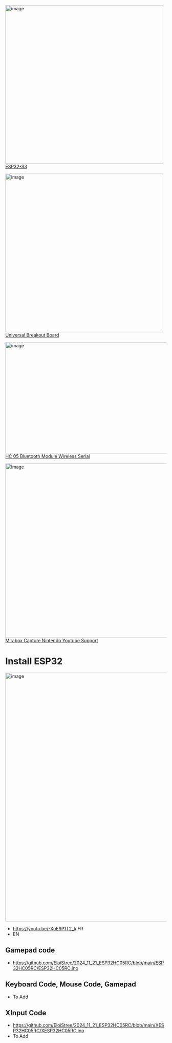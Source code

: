 
[<img width="493" height="493" alt="image" src="https://github.com/user-attachments/assets/1ad18393-302f-43b0-a1f0-f35ff0f34d82" />](https://store.freenove.com/products/fnk0085?_pos=7&_sid=fe017032a&_ss=r)
[ESP32-S3](https://store.freenove.com/products/fnk0085?_pos=7&_sid=fe017032a&_ss=r)   

[<img width="493" height="493" alt="image" src="https://github.com/user-attachments/assets/80e5a897-b553-4048-ba68-73d7070a1370" />](https://store.freenove.com/products/fnk0101?_pos=10&_sid=fe017032a&_ss=r) 
[Universal Breakout Board](https://store.freenove.com/products/fnk0101?_pos=10&_sid=fe017032a&_ss=r)  


[<img width="635" height="346" alt="image" src="https://github.com/user-attachments/assets/fab70838-298e-42cf-a51b-1bf17d68e3fc" />](https://www.amazon.com.be/Integrated-Bluetooth-Module-Wireless-Serial/dp/B0DC48VK77)
[HC 05 Bluetooth Module Wireless Serial](https://www.amazon.com.be/Integrated-Bluetooth-Module-Wireless-Serial/dp/B0DC48VK77)

[<img width="760" height="542" alt="image" src="https://github.com/user-attachments/assets/60105265-40c9-43de-b102-301b8849dea4" />](https://www.amazon.com.be/Mirabox-Capture-Nintendo-Youtube-Support/dp/B091YCHYP3)
[Mirabox Capture Nintendo Youtube Support](https://www.amazon.com.be/Mirabox-Capture-Nintendo-Youtube-Support/dp/B091YCHYP3)


# Install ESP32

[<img width="1729" height="773" alt="image" src="https://github.com/user-attachments/assets/945a7424-8325-402e-a300-7bc05ba70c99" />](https://youtu.be/-XuE9P1T2_k)
- https://youtu.be/-XuE9P1T2_k FR
- EN

## Gamepad code

- https://github.com/EloiStree/2024_11_21_ESP32HC05RC/blob/main/ESP32HC05RC/ESP32HC05RC.ino

## Keyboard Code, Mouse Code, Gamepad

- To Add

## XInput Code

- https://github.com/EloiStree/2024_11_21_ESP32HC05RC/blob/main/XESP32HC05RC/XESP32HC05RC.ino
- To Add

 

